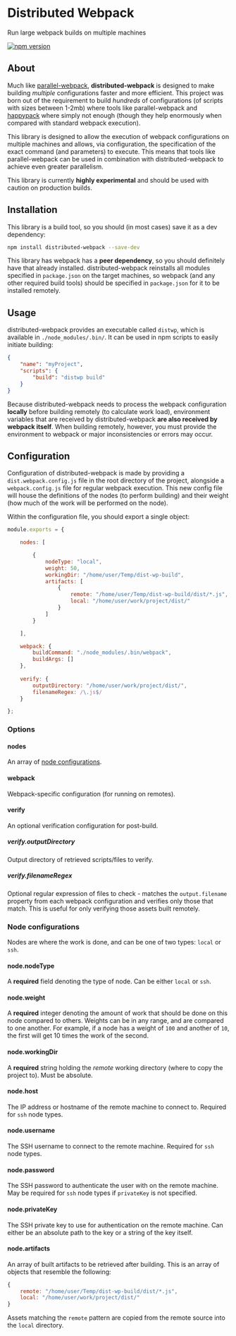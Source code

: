 # Distributed Webpack
Run large webpack builds on multiple machines

[![npm version](https://badge.fury.io/js/distributed-webpack.svg)](https://www.npmjs.com/package/distributed-webpack)

## About
Much like [parallel-webpack](https://github.com/trivago/parallel-webpack), **distributed-webpack** is designed to make building _multiple_ configurations faster and more efficient. This project was born out of the requirement to build _hundreds_ of configurations (of scripts with sizes between 1-2mb) where tools like parallel-webpack and [happypack](https://github.com/amireh/happypack) where simply not enough (though they help enormously when compared with standard webpack execution).

This library is designed to allow the execution of webpack configurations on multiple machines and allows, via configuration, the specification of the exact command (and parameters) to execute. This means that tools like parallel-webpack can be used in combination with distributed-webpack to achieve even greater parallelism.

This library is currently **highly experimental** and should be used with caution on production builds.

## Installation
This library is a build tool, so you should (in most cases) save it as a dev dependency:

```bash
npm install distributed-webpack --save-dev
```

This library has webpack has a **peer dependency**, so you should definitely have that already installed. distributed-webpack reinstalls all modules specified in `package.json` on the target machines, so webpack (and any other required build tools) should be specified in `package.json` for it to be installed remotely.

## Usage
distributed-webpack provides an executable called `distwp`, which is available in `./node_modules/.bin/`. It can be used in npm scripts to easily initiate building:

```json
{
    "name": "myProject",
    "scripts": {
        "build": "distwp build"
    }
}
```

Because distributed-webpack needs to process the webpack configuration **locally** before building remotely (to calculate work load), environment variables that are received by distributed-webpack **are also received by webpack itself**. When building remotely, however, you must provide the environment to webpack or major inconsistencies or errors may occur.

## Configuration
Configuration of distributed-webpack is made by providing a `dist.webpack.config.js` file in the root directory of the project, alongside a `webpack.config.js` file for regular webpack execution. This new config file will house the definitions of the nodes (to perform building) and their weight (how much of the work will be performed on the node).

Within the configuration file, you should export a single object:

```javascript
module.exports = {

    nodes: [

        {
            nodeType: "local",
            weight: 50,
            workingDir: "/home/user/Temp/dist-wp-build",
            artifacts: [
                {
                    remote: "/home/user/Temp/dist-wp-build/dist/*.js",
                    local: "/home/user/work/project/dist/"
                }
            ]
        }

    ],

    webpack: {
        buildCommand: "./node_modules/.bin/webpack",
        buildArgs: []
    },
    
    verify: {
        outputDirectory: "/home/user/work/project/dist/",
        filenameRegex: /\.js$/
    }

};
```

### Options

#### nodes
An array of [node configurations](#node-configurations).

#### webpack
Webpack-specific configuration (for running on remotes).

#### verify
An optional verification configuration for post-build.

##### verify.outputDirectory
Output directory of retrieved scripts/files to verify.

##### verify.filenameRegex
Optional regular expression of files to check - matches the `output.filename` property from each webpack configuration and verifies only those that match. This is useful for only verifying those assets built remotely.

### Node configurations
Nodes are where the work is done, and can be one of two types: `local` or `ssh`.

#### node.nodeType
A **required** field denoting the type of node. Can be either `local` or `ssh`.

#### node.weight
A **required** integer denoting the amount of work that should be done on this node compared to others. Weights can be in any range, and are compared to one another. For example, if a node has a weight of `100` and another of `10`, the first will get 10 times the work of the second.

#### node.workingDir
A **required** string holding the _remote_ working directory (where to copy the project to). Must be absolute.

#### node.host
The IP address or hostname of the remote machine to connect to. Required for `ssh` node types.

#### node.username
The SSH username to connect to the remote machine. Required for `ssh` node types.

#### node.password
The SSH password to authenticate the user with on the remote machine. May be required for `ssh` node types if `privateKey` is not specified.

#### node.privateKey
The SSH private key to use for authentication on the remote machine. Can either be an absolute path to the key or a string of the key itself.

#### node.artifacts
An array of built artifacts to be retrieved after building. This is an array of objects that resemble the following:

```javascript
{
    remote: "/home/user/Temp/dist-wp-build/dist/*.js",
    local: "/home/user/work/project/dist/"
}
```

Assets matching the `remote` pattern are copied from the remote source into the `local` directory.

